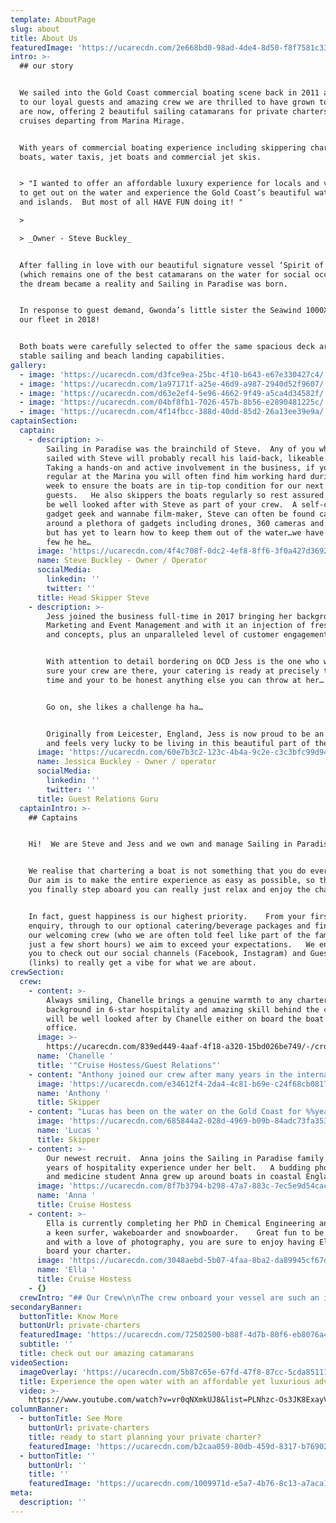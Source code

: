 ```yaml
---
template: AboutPage
slug: about
title: About Us
featuredImage: 'https://ucarecdn.com/2e668bd0-98ad-4de4-8d50-f8f7581c3377/'
intro: >-
  ## our story


  We sailed into the Gold Coast commercial boating scene back in 2011 and thanks
  to our loyal guests and amazing crew we are thrilled to have grown to where we
  are now, offering 2 beautiful sailing catamarans for private charters and
  cruises departing from Marina Mirage.   


  With years of commercial boating experience including skippering charter
  boats, water taxis, jet boats and commercial jet skis.   


  > "I wanted to offer an affordable luxury experience for locals and visitors
  to get out on the water and experience the Gold Coast’s beautiful waterways
  and islands.  But most of all HAVE FUN doing it! "      

  >

  > _Owner - Steve Buckley_


  After falling in love with our beautiful signature vessel ‘Spirit of Gwonda’
  (which remains one of the best catamarans on the water for social occasions)
  the dream became a reality and Sailing in Paradise was born.  


  In response to guest demand, Gwonda’s little sister the Seawind 1000XL joined
  our fleet in 2018!


  Both boats were carefully selected to offer the same spacious deck area,
  stable sailing and beach landing capabilities.
gallery:
  - image: 'https://ucarecdn.com/d3fce9ea-25bc-4f10-b643-e67e330427c4/'
  - image: 'https://ucarecdn.com/1a97171f-a25e-46d9-a987-2940d52f9607/'
  - image: 'https://ucarecdn.com/d63e2ef4-5e96-4662-9f49-a5ca4d34582f/'
  - image: 'https://ucarecdn.com/04bf8fb1-7026-457b-8b56-e2890481225c/'
  - image: 'https://ucarecdn.com/4f14fbcc-388d-40dd-85d2-26a13ee39e9a/'
captainSection:
  captain:
    - description: >-
        Sailing in Paradise was the brainchild of Steve.  Any of you who have
        sailed with Steve will probably recall his laid-back, likeable nature.
        Taking a hands-on and active involvement in the business, if you are a
        regular at the Marina you will often find him working hard during the
        week to ensure the boats are in tip-top condition for our next charter
        guests.   He also skippers the boats regularly so rest assured you will
        be well looked after with Steve as part of your crew.  A self-confessed
        gadget geek and wannabe film-maker, Steve can often be found carting
        around a plethora of gadgets including drones, 360 cameras and go-pros
        but has yet to learn how to keep them out of the water…we have lost a
        few he he…
      image: 'https://ucarecdn.com/4f4c708f-0dc2-4ef8-8ff6-3f0a427d3692/'
      name: Steve Buckley - Owner / Operator
      socialMedia:
        linkedin: ''
        twitter: ''
      title: Head Skipper Steve
    - description: >-
        Jess joined the business full-time in 2017 bringing her background in
        Marketing and Event Management and with it an injection of fresh ideas
        and concepts, plus an unparalleled level of customer engagement.


        With attention to detail bordering on OCD Jess is the one who will make
        sure your crew are there, your catering is ready at precisely the right
        time and your to be honest anything else you can throw at her…


        Go on, she likes a challenge ha ha…


        Originally from Leicester, England, Jess is now proud to be an Aussie
        and feels very lucky to be living in this beautiful part of the world.
      image: 'https://ucarecdn.com/60e7b3c2-123c-4b4a-9c2e-c3c3bfc99d94/'
      name: Jessica Buckley - Owner / operator
      socialMedia:
        linkedin: ''
        twitter: ''
      title: Guest Relations Guru
  captainIntro: >-
    ## Captains


    Hi!  We are Steve and Jess and we own and manage Sailing in Paradise.  


    We realise that chartering a boat is not something that you do every day.
    Our aim is to make the entire experience as easy as possible, so that when
    you finally step aboard you can really just relax and enjoy the charter.  


    In fact, guest happiness is our highest priority.    From your first
    enquiry, through to our optional catering/beverage packages and finally to
    our welcoming crew (who we are often told feel like part of the family after
    just a few short hours) we aim to exceed your expectations.   We encourage
    you to check out our social channels (Facebook, Instagram) and Guest Reviews
    (links) to really get a vibe for what we are about.
crewSection:
  crew:
    - content: >-
        Always smiling, Chanelle brings a genuine warmth to any charter, with a
        background in 6-star hospitality and amazing skill behind the camera you
        will be well looked after by Chanelle either on board the boat or in the
        office.
      image: >-
        https://ucarecdn.com/839ed449-4aaf-4f18-a320-15bd026be749/-/crop/748x586/0,32/-/preview/
      name: 'Chanelle '
      title: '"Cruise Hostess/Guest Relations"'
    - content: "Anthony joined our crew after many years in the international superyacht industry.\r\n\nOriginally hailing from Adelaide Anthony has travelled the world working on various vessels and is now looking at settling on the Gold Coast.  Always the consummate professional, Anthony has from time to time been witnessed twerking on the back deck (with a bit of encouragement from our guests that is)."
      image: 'https://ucarecdn.com/e34612f4-2da4-4c81-b69e-c24f68cb0817/'
      name: 'Anthony '
      title: Skipper
    - content: "Lucas has been on the water on the Gold Coast for %%years driving everything from jetski's, speedboats, jetboats, superyachts and sailing boats.\r\n\nHe knows the local area like the back of his hand and is a great fun guy to have on your charter!"
      image: 'https://ucarecdn.com/685844a2-028d-4969-b09b-84adc73fa353/'
      name: 'Lucas '
      title: Skipper
    - content: >-
        Our newest recruit.  Anna joins the Sailing in Paradise family with
        years of hospitality experience under her belt.   A budding photographer
        and medicine student Anna grew up around boats in coastal England.
      image: 'https://ucarecdn.com/8f7b3794-b298-47a7-883c-7ec5e9d54cac/'
      name: 'Anna '
      title: Cruise Hostess
    - content: >-
        Ella is currently completing her PhD in Chemical Engineering and is also
        a keen surfer, wakeboarder and snowboarder.    Great fun to be around
        and with a love of photography, you are sure to enjoy having Ella on
        board your charter.
      image: 'https://ucarecdn.com/3048aebd-5b07-4faa-8ba2-da89945cf67d/'
      name: 'Ella '
      title: Cruise Hostess
    - {}
  crewIntro: "## Our Crew\n\nThe crew onboard your vessel are such an important aspect of chartering a boat.    Our aim is that you step aboard and feel instantly at ease so we have carefully selected our crew not only for their skill but also their amazing hospitality and fun personalities.   \r\n\nYou don't want a grumpy skipper or sleazy deck crew making you feel uneasy on your special day and rest assured that won’t happen on a charter with us."
secondaryBanner:
  buttonTitle: Know More
  buttonUrl: private-charters
  featuredImage: 'https://ucarecdn.com/72502500-b88f-4d7b-80f6-eb8076a493a3/'
  subtitle: ''
  title: check out our amazing catamarans
videoSection:
  imageOverlay: 'https://ucarecdn.com/5b87c65e-67fd-47f8-87cc-5cda851116da/'
  title: Experience the open water with an affordable yet luxurious adventure
  video: >-
    https://www.youtube.com/watch?v=vr0qNXmkUJ8&list=PLNhzc-Os3JK8ExayVzzoHVvP2c0-4_oqt
columnBanner:
  - buttonTitle: See More
    buttonUrl: private-charters
    title: ready to start planning your private charter?
    featuredImage: 'https://ucarecdn.com/b2caa059-80db-459d-8317-b769028c50e9/'
  - buttonTitle: ''
    buttonUrl: ''
    title: ''
    featuredImage: 'https://ucarecdn.com/1009971d-e5a7-4b76-8c13-a7aca1eccd8c/'
meta:
  description: ''
---
```



